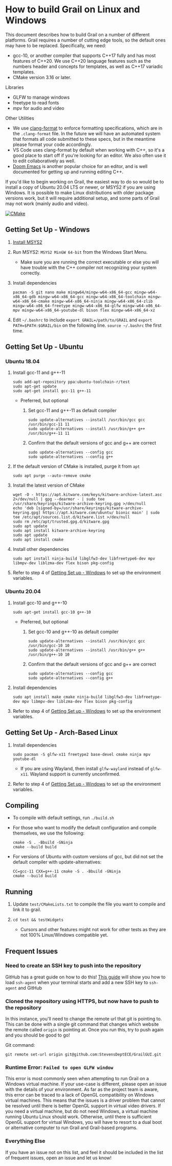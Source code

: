 # How to build Grail on Linux and Windows

This document describes how to build Grail on a number of different platforms.
Grail requires a number of cutting edge tools, so the default ones may have to
be replaced. Specifically, we need:

- gcc-10, or another compiler that supports C++17 fully and has most features of
  C++20. We use C++20 language features such as the numbers header and concepts
  for templates, as well as C++17 variadic templates.
- CMake version 3.16 or later.

Libraries

- GLFW to manage windows
- freetype to read fonts
- mpv for audio and video

Other Utilities

- We use [clang-format](https://clang.llvm.org/docs/ClangFormat.html) to enforce
  formatting specifications, which are in the `.clang-format` file. In the
  future we will have an automated system that formats all code submitted to
  these specs, but in the meantime please format your code accordingly.
- VS Code uses clang-format by default when working with C++, so it's a good
  place to start off if you're looking for an editor. We also often use it to
  edit collaboratively as well.
- [Doom Emacs](https://github.com/hlissner/doom-emacs) is another popular choice
  for an editor, and is well documented for getting up and running editing C++.

If you'd like to begin working on Grail, the easiest way to do so would be to
install a copy of Ubuntu 20.04 LTS or newer, or MSYS2 if you are using Windows.
It is possible to make Linux distributions with older package versions work, but
it will require additional setup, and some parts of Grail may not work (mainly
audio and video).

[![CMake](https://github.com/StevensDeptECE/GrailGUI/actions/workflows/cmake.yml/badge.svg?branch=main)](https://github.com/StevensDeptECE/GrailGUI/actions/workflows/cmake.yml)

## Getting Set Up - Windows

1. [Install MSYS2](https://www.msys2.org/)

2. Run MSYS2: `MSYS2 MinGW 64-bit` from the Windows Start Menu.

   - Make sure you are running the correct executable or else you will have
     trouble with the C++ compiler not recognizing your system correctly.

3. Install dependencies

   ```shell
   pacman -S git nano make mingw64/mingw-w64-x86_64-gcc mingw-w64-x86_64-gdb mingw-w64-x86_64-gcc mingw-w64-x86_64-toolchain mingw-w64-x86_64-cmake mingw-w64-x86_64-ninja mingw-w64-x86_64-zlib mingw-w64-x86_64-freetype mingw-w64-x86_64-glfw mingw-w64-x86_64-mpv mingw-w64-x86_64-youtube-dl bison flex mingw-w64-x86_64-xz
   ```

<!-- This may be possible to remove in the very near future, I've nearly removed all -->
<!-- references to the the environment variable from core parts of Grail. DK-->

4. Edit `~/.bashrc` to include `export GRAIL=/path/to/GRAIL` and
   `export PATH=$PATH:$GRAIL/bin` on the following line. `source ~/.bashrc` the
   first time.

## Getting Set Up - Ubuntu

### Ubuntu 18.04

1. Install gcc-11 and g++-11

   ```shell
   sudo add-apt-repository ppa:ubuntu-toolchain-r/test
   sudo apt-get update
   sudo apt-get install gcc-11 g++-11
   ```

   - Preferred, but optional

     1. Set gcc-11 and g++-11 as default compiler

        ```shell
        sudo update-alternatives --install /usr/bin/gcc gcc /usr/bin/gcc-11 11
        sudo update-alternatives --install /usr/bin/g++ g++ /usr/bin/g++-11 11
        ```

     2. Confirm that the default versions of gcc and g++ are correct

        ```shell
        sudo update-alternatives --config gcc
        sudo update-alternatives --config g++
        ```

2. If the default version of CMake is installed, purge it from `apt`

   ```shell
   sudo apt purge --auto-remove cmake
   ```

3. Install the latest version of CMake

   ```shell
   wget -O - https://apt.kitware.com/keys/kitware-archive-latest.asc 2>/dev/null | gpg --dearmor - | sudo tee /usr/share/keyrings/kitware-archive-keyring.gpg >/dev/null
   echo 'deb [signed-by=/usr/share/keyrings/kitware-archive-keyring.gpg] https://apt.kitware.com/ubuntu/ bionic main' | sudo tee /etc/apt/sources.list.d/kitware.list >/dev/null
   sudo rm /etc/apt/trusted.gpg.d/kitware.gpg
   sudo apt update
   sudo apt install kitware-archive-keyring
   sudo apt update
   sudo apt install cmake
   ```

4. Install other dependencies

   ```shell
   sudo apt install ninja-build libglfw3-dev libfreetype6-dev mpv libmpv-dev liblzma-dev flex bison pkg-config
   ```

5. Refer to step 4 of [Getting Set up - Windows](#getting-set-up---windows) to
   set up the environment variables.

### Ubuntu 20.04

1. Install gcc-10 and g++-10

   ```shell
   sudo apt-get install gcc-10 g++-10
   ```

   - Preferred, but optional

     1. Set gcc-10 and g++-10 as default compiler

        ```shell
        sudo update-alternatives --install /usr/bin/gcc gcc /usr/bin/gcc-10 10
        sudo update-alternatives --install /usr/bin/g++ g++ /usr/bin/g++-10 10
        ```

     2. Confirm that the default versions of gcc and g++ are correct

        ```shell
        sudo update-alternatives --config gcc
        sudo update-alternatives --config g++
        ```

2. Install dependencies

   ```shell
   sudo apt install make cmake ninja-build libglfw3-dev libfreetype-dev mpv libmpv-dev liblzma-dev flex bison pkg-config
   ```

3. Refer to step 4 of [Getting Set up - Windows](#getting-set-up---windows) to
   set up the environment variables.

## Getting Set Up - Arch-Based Linux

1. Install dependencies

   ```shell
   sudo pacman -S glfw-x11 freetype2 base-devel cmake ninja mpv youtube-dl

   ```

   - If you are using Wayland, then install `glfw-wayland` instead of
     `glfw-x11`. Wayland support is currently unconfirmed.

2. Refer to step 4 of [Getting Set up - Windows](#getting-set-up---windows) to
   set up the environment variables.

## Compiling

- To compile with default settings, run `./build.sh`
- For those who want to modify the default configuration and compile themselves,
  we use the following:

  ```shell
  cmake -S . -Bbuild -GNinja
  cmake --build build
  ```

- For versions of Ubuntu with custom versions of gcc, but did not set the
  default compiler with update-alternatives:

  ```shell
  CC=gcc-11 CXX=g++-11 cmake -S . -Bbuild -GNinja
  cmake --build build
  ```

## Running

1. Update `test/CMakeLists.txt` to compile the file you want to compile and link
   it to grail.
2. `cd test && testWidgets`

   - Cursors and other features might not work for other tests as they are not
     100% Linux/Windows compatible yet.

## Frequent Issues

### Need to create an SSH key to push into the repository

GitHub has a great guide on how to do this!
[This guide](https://docs.github.com/en/github/authenticating-to-github/connecting-to-github-with-ssh/generating-a-new-ssh-key-and-adding-it-to-the-ssh-agent)
will show you how to load `ssh-agent` when your terminal starts and add a new
SSH key to `ssh-agent` and GitHub

### Cloned the repository using HTTPS, but now have to push to the repository

In this instance, you'll need to change the remote url that git is pointing to.
This can be done with a single git command that changes which website the remote
called `origin` is pointing at. Once you run this, try to push again and you
should be good to go!

Git command:

```shell
git remote set-url origin git@github.com:StevensDeptECE/GrailGUI.git
```

### Runtime Error: `Failed to open GLFW window`

This error is most commonly seen when attempting to run Grail on a Windows
virtual machine. If your use-case is different, please open an issue with the
details of your environment. As far as the project team is aware, this error can
be traced to a lack of OpenGL compatibility on Windows virtual machines. This
means that the issues is a driver problem that cannot be resolved until there is
better OpenGL support in virtual video drivers. If you need a virtual machine,
but do not need Windows, a virtual machine running Ubuntu Linux should work.
Otherwise, until there is sufficient OpenGL support for virtual Windows, you
will have to resort to a dual boot or alternative computer to run Grail and
Grail-based programs.

### Everything Else

If you have an issue not on this list, and feel it should be included in the
list of frequent issues, open an issue and let us know!
